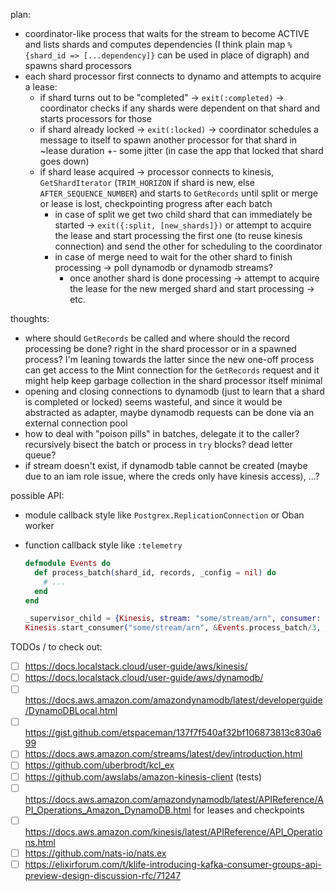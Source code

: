 plan:
- coordinator-like process that waits for the stream to become ACTIVE and lists shards and computes dependencies (I think plain map `%{shard_id => [...dependency]}` can be used in place of digraph) and spawns shard processors
- each shard processor first connects to dynamo and attempts to acquire a lease:
  - if shard turns out to be "completed" -> `exit(:completed)` -> coordinator checks if any shards were dependent on that shard and starts processors for those
  - if shard already locked -> `exit(:locked)` -> coordinator schedules a message to itself to spawn another processor for that shard in ~lease duration +- some jitter (in case the app that locked that shard goes down)
  - if shard lease acquired -> processor connects to kinesis, `GetShardIterator` (`TRIM_HORIZON` if shard is new, else `AFTER_SEQUENCE_NUMBER`) and starts to `GetRecords` until split or merge or lease is lost, checkpointing progress after each batch
    - in case of split we get two child shard that can immediately be started -> `exit({:split, [new_shards]})` or attempt to acquire the lease and start processing the first one (to reuse kinesis connection) and send the other for scheduling to the coordinator
    - in case of merge need to wait for the other shard to finish processing -> poll dynamodb or dynamodb streams?
      - once another shard is done processing -> attempt to acquire the lease for the new merged shard and start processing -> etc.

thoughts:
- where should `GetRecords` be called and where should the record processing be done? right in the shard processor or in a spawned process? I'm leaning towards the latter since the new one-off process can get access to the Mint connection for the `GetRecords` request and it might help keep garbage collection in the shard processor itself minimal
- opening and closing connections to dynamodb (just to learn that a shard is completed or locked) seems wasteful, and since it would be abstracted as adapter, maybe dynamodb requests can be done via an external connection pool
- how to deal with "poison pills" in batches, delegate it to the caller? recursively bisect the batch or process in `try` blocks? dead letter queue?
- if stream doesn't exist, if dynamodb table cannot be created (maybe due to an iam role issue, where the creds only have kinesis access), ...?

possible API:
- module callback style like `Postgrex.ReplicationConnection` or Oban worker
- function callback style like `:telemetry`

  ```elixir
  defmodule Events do
    def process_batch(shard_id, records, _config = nil) do
      # ...
    end
  end

  _supervisor_child = {Kinesis, stream: "some/stream/arn", consumer: {&Events.process_batch/3, _config = nil}}
  Kinesis.start_consumer("some/stream/arn", &Events.process_batch/3, _config = nil)
  ```

TODOs / to check out:
- [ ] https://docs.localstack.cloud/user-guide/aws/kinesis/
- [ ] https://docs.localstack.cloud/user-guide/aws/dynamodb/
- [ ] https://docs.aws.amazon.com/amazondynamodb/latest/developerguide/DynamoDBLocal.html
- [ ] https://gist.github.com/etspaceman/137f7f540af32bf106873813c830a699
- [ ] https://docs.aws.amazon.com/streams/latest/dev/introduction.html
- [ ] https://github.com/uberbrodt/kcl_ex
- [ ] https://github.com/awslabs/amazon-kinesis-client (tests)
- [ ] https://docs.aws.amazon.com/amazondynamodb/latest/APIReference/API_Operations_Amazon_DynamoDB.html for leases and checkpoints
- [ ] https://docs.aws.amazon.com/kinesis/latest/APIReference/API_Operations.html
- [ ] https://github.com/nats-io/nats.ex
- [ ] https://elixirforum.com/t/klife-introducing-kafka-consumer-groups-api-preview-design-discussion-rfc/71247
